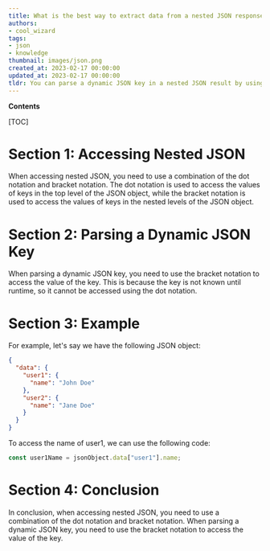 ```yaml
---
title: What is the best way to extract data from a nested JSON response that contains a dynamic key?
authors:
- cool_wizard
tags:
- json
- knowledge
thumbnail: images/json.png
created_at: 2023-02-17 00:00:00
updated_at: 2023-02-17 00:00:00
tldr: You can parse a dynamic JSON key in a nested JSON result by using a combination of the JSON object`s keys and a loop to iterate through the nested structure.
---
```


**Contents**

[TOC]

# Section 1: Accessing Nested JSON

When accessing nested JSON, you need to use a combination of the dot notation and bracket notation. The dot notation is used to access the values of keys in the top level of the JSON object, while the bracket notation is used to access the values of keys in the nested levels of the JSON object.

# Section 2: Parsing a Dynamic JSON Key

When parsing a dynamic JSON key, you need to use the bracket notation to access the value of the key. This is because the key is not known until runtime, so it cannot be accessed using the dot notation.

# Section 3: Example

For example, let's say we have the following JSON object:

```json
{
  "data": {
    "user1": {
      "name": "John Doe"
    },
    "user2": {
      "name": "Jane Doe"
    }
  }
}
```

To access the name of user1, we can use the following code:

```js
const user1Name = jsonObject.data["user1"].name;
```

# Section 4: Conclusion

In conclusion, when accessing nested JSON, you need to use a combination of the dot notation and bracket notation. When parsing a dynamic JSON key, you need to use the bracket notation to access the value of the key.
